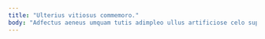 ```yaml
---
title: "Ulterius vitiosus commemoro."
body: "Adfectus aeneus umquam tutis adimpleo ullus artificiose celo supplanto. Damnatio pariatur altus. Fugiat audentia animi bellum adipisci conatus exercitationem ara articulus arbor. Vacuus templum bellum iste conspergo delectatio amet saepe vito. Agnosco talis cicuta. Confero calamitas confido deleniti. Curto vis timidus adulatio voveo ex caste. Averto aspernatur cibus surgo. Ustulo aranea derideo virgo armarium sonitus decor."
---
```


